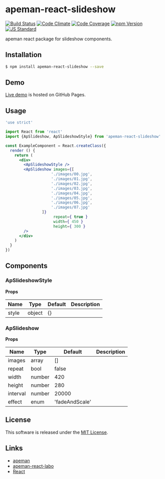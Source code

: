 apeman-react-slideshow
==========

<!---
This file is generated by ape-tmpl. Do not update manually.
--->

<!-- Badge Start -->
<a name="badges"></a>

[![Build Status][bd_travis_shield_url]][bd_travis_url]
[![Code Climate][bd_codeclimate_shield_url]][bd_codeclimate_url]
[![Code Coverage][bd_codeclimate_coverage_shield_url]][bd_codeclimate_url]
[![npm Version][bd_npm_shield_url]][bd_npm_url]
[![JS Standard][bd_standard_shield_url]][bd_standard_url]

[bd_repo_url]: https://github.com/apeman-react-labo/apeman-react-slideshow
[bd_travis_url]: http://travis-ci.org/apeman-react-labo/apeman-react-slideshow
[bd_travis_shield_url]: http://img.shields.io/travis/apeman-react-labo/apeman-react-slideshow.svg?style=flat
[bd_travis_com_url]: http://travis-ci.com/apeman-react-labo/apeman-react-slideshow
[bd_travis_com_shield_url]: https://api.travis-ci.com/apeman-react-labo/apeman-react-slideshow.svg?token=
[bd_license_url]: https://github.com/apeman-react-labo/apeman-react-slideshow/blob/master/LICENSE
[bd_codeclimate_url]: http://codeclimate.com/github/apeman-react-labo/apeman-react-slideshow
[bd_codeclimate_shield_url]: http://img.shields.io/codeclimate/github/apeman-react-labo/apeman-react-slideshow.svg?style=flat
[bd_codeclimate_coverage_shield_url]: http://img.shields.io/codeclimate/coverage/github/apeman-react-labo/apeman-react-slideshow.svg?style=flat
[bd_gemnasium_url]: https://gemnasium.com/apeman-react-labo/apeman-react-slideshow
[bd_gemnasium_shield_url]: https://gemnasium.com/apeman-react-labo/apeman-react-slideshow.svg
[bd_npm_url]: http://www.npmjs.org/package/apeman-react-slideshow
[bd_npm_shield_url]: http://img.shields.io/npm/v/apeman-react-slideshow.svg?style=flat
[bd_standard_url]: http://standardjs.com/
[bd_standard_shield_url]: https://img.shields.io/badge/code%20style-standard-brightgreen.svg

<!-- Badge End -->


<!-- Description Start -->
<a name="description"></a>

apeman react package for slideshow components.

<!-- Description End -->


<!-- Overview Start -->
<a name="overview"></a>



<!-- Overview End -->


<!-- Sections Start -->
<a name="sections"></a>

<!-- Section from "doc/guides/01.Installation.md.hbs" Start -->

<a name="section-doc-guides-01-installation-md"></a>

Installation
-----

```bash
$ npm install apeman-react-slideshow --save
```


<!-- Section from "doc/guides/01.Installation.md.hbs" End -->

<!-- Section from "doc/guides/02.Demo.md.hbs" Start -->

<a name="section-doc-guides-02-demo-md"></a>

Demo
-----

[Live demo][demo_url] is hosted on GitHub Pages.

<!--
[![Demo Image](./doc/images/screenshot.png)][demo_url]
-->

[demo_url]: http://apeman-react-labo.github.io/apeman-react-slideshow/demo/demo.html


<!-- Section from "doc/guides/02.Demo.md.hbs" End -->

<!-- Section from "doc/guides/03.Usage.md.hbs" Start -->

<a name="section-doc-guides-03-usage-md"></a>

Usage
---------

```jsx
'use strict'

import React from 'react'
import {ApSlideshow, ApSlideshowStyle} from 'apeman-react-slideshow'

const ExampleComponent = React.createClass({
  render () {
    return (
      <div>
        <ApSlideshowStyle />
        <ApSlideshow images={[
                    './images/00.jpg',
                    './images/01.jpg',
                    './images/02.jpg',
                    './images/03.jpg',
                    './images/04.jpg',
                    './images/05.jpg',
                    './images/06.jpg',
                    './images/07.jpg'
                ]}
                     repeat={ true }
                     width={ 450 }
                     height={ 300 }
        />
      </div>
    )
  }
})

```



<!-- Section from "doc/guides/03.Usage.md.hbs" End -->

<!-- Section from "doc/guides/04.Components.md.hbs" Start -->

<a name="section-doc-guides-04-components-md"></a>

Components
-----


### ApSlideshowStyle

**Props**

| Name | Type | Default | Description |
| ---- | ---- | ------- | ----------- |
| style | object | {} | |  |

### ApSlideshow

**Props**

| Name | Type | Default | Description |
| ---- | ---- | ------- | ----------- |
| images | array | [] | | Image URLs |
| repeat | bool | false | | Repeat flipping |
| width | number | 420 | | Component width |
| height | number | 280 | | Component height |
| interval | number | 20000 | | Flip interval |
| effect | enum | &#x27;fadeAndScale&#x27; | | Flip effect |


<!-- Section from "doc/guides/04.Components.md.hbs" End -->


<!-- Sections Start -->


<!-- LICENSE Start -->
<a name="license"></a>

License
-------
This software is released under the [MIT License](https://github.com/apeman-react-labo/apeman-react-slideshow/blob/master/LICENSE).

<!-- LICENSE End -->


<!-- Links Start -->
<a name="links"></a>

Links
------

+ [apeman][apeman_url]
+ [apeman-react-labo][apeman_react_labo_url]
+ [React][react_url]

[apeman_url]: https://github.com/apeman-labo/apeman
[apeman_react_labo_url]: https://github.com/apeman-react-labo
[react_url]: https://facebook.github.io/react/

<!-- Links End -->
